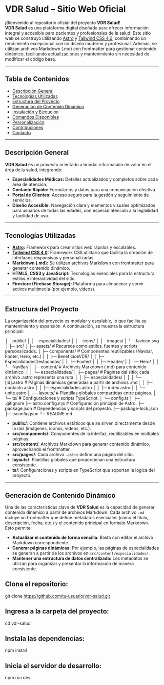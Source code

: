 # VDR Salud – Sitio Web Oficial

¡Bienvenido al repositorio oficial del proyecto **VDR Salud**!  
**VDR Salud** es una plataforma digital diseñada para ofrecer información integral y accesible para pacientes y profesionales de la salud. Este sitio web se construyó utilizando [Astro](https://astro.build/) y [Tailwind CSS 4.0](https://tailwindcss.com/), combinando un rendimiento excepcional con un diseño moderno y profesional. Además, se utilizan archivos Markdown (.md) con frontmatter para gestionar contenido dinámico, facilitando actualizaciones y mantenimiento sin necesidad de modificar el código base.

---

## Tabla de Contenidos

- [Descripción General](#descripción-general)
- [Tecnologías Utilizadas](#tecnologías-utilizadas)
- [Estructura del Proyecto](#estructura-del-proyecto)
- [Generación de Contenido Dinámico](#generación-de-contenido-dinámico)
- [Instalación y Ejecución](#instalación-y-ejecución)
- [Comandos Disponibles](#comandos-disponibles)
- [Personalización](#personalización)
- [Contribuciones](#contribuciones)
- [Contacto](#contacto)

---

## Descripción General

**VDR Salud** es un proyecto orientado a brindar información de valor en el área de la salud, integrando:

- **Especialidades Médicas:** Detalles actualizados y completos sobre cada área de atención.
- **Contacto Rápido:** Formularios y datos para una comunicación efectiva.
- **Portal de Clientes:** Acceso seguro para la gestión y seguimiento de servicios.
- **Diseño Accesible:** Navegación clara y elementos visuales optimizados para usuarios de todas las edades, con especial atención a la legibilidad y facilidad de uso.

---

## Tecnologías Utilizadas

- **[Astro](https://astro.build/):** Framework para crear sitios web rápidos y escalables.
- **[Tailwind CSS 4.0](https://tailwindcss.com/):** Framework CSS utilitario que facilita la creación de interfaces responsivas y personalizadas.
- **Markdown (.md):** Se utilizan archivos Markdown con frontmatter para generar contenido dinámico.
- **HTML5, CSS3 y JavaScript:** Tecnologías esenciales para la estructura, estilos e interactividad del sitio.
- **Firestore (Firebase Storage):** Plataforma para almacenar y servir activos multimedia (por ejemplo, videos).

---

## Estructura del Proyecto

La organización del proyecto es modular y escalable, lo que facilita su mantenimiento y expansión. A continuación, se muestra la estructura principal:

├─ public/ 
│ ├─ especialidades/ 
│ ├─ icons/ 
│ ├─ images/ 
│ └─ favicon.svg 
│ ├─ src/ 
│ ├─ assets/ # Recursos como estilos, fuentes y scripts personalizados. 
│ ├─ components/ # Componentes reutilizables (Navbar, Footer, Hero, etc.) 
│ │ ├─ BeneficiosVDR/ 
│ │ ├─ EspecialidadesDestacadas/ 
│ │ ├─ Footer/ 
│ │ ├─ Header/ 
│ │ ├─ Hero/ 
│ │ └─ NavBar/ 
│ ├─ content/ # Archivos Markdown (.md) para contenido dinámico. 
│ │ └─ especialidades/ 
│ ├─ pages/ # Páginas del sitio; cada archivo .astro representa una ruta. 
│ │ ├─ especialidades/ 
│ │ │ └─ [id].astro # Páginas dinámicas generadas a partir de archivos .md 
│ │ ├─ contacto.astro 
│ │ ├─ especialidades.astro 
│ │ ├─ index.astro 
│ │ └─ unite.astro 
│ ├─ layouts/ # Plantillas globales compartidas entre páginas. 
│ └─ ts/ # Configuraciones y scripts TypeScript. 
│ └─ config.ts 
│ ├─ .gitignore 
├─ astro.config.mjs # Configuración principal de Astro. 
├─ package.json # Dependencias y scripts del proyecto. 
├─ package-lock.json 
├─ tsconfig.json 
└─ README.md

- **public/**: Contiene archivos estáticos que se sirven directamente desde la raíz (imágenes, íconos, videos, etc.).
- **src/components/**: Componentes de la interfaz, reutilizables en múltiples páginas.
- **src/content/**: Archivos Markdown para generar contenido dinámico, aprovechando el frontmatter.
- **src/pages/**: Cada archivo `.astro` define una página del sitio.
- **layouts/**: Plantillas globales que proporcionan una estructura consistente.
- **ts/**: Configuraciones y scripts en TypeScript que soportan la lógica del proyecto.

---

## Generación de Contenido Dinámico

Una de las características clave de **VDR Salud** es la capacidad de generar contenido dinámico a partir de archivos Markdown. Cada archivo `.md` incluye un frontmatter que define metadatos esenciales (como el título, descripción, fecha, etc.) y el contenido principal en formato Markdown. Esto permite:

- **Actualizar el contenido de forma sencilla:** Basta con editar el archivo Markdown correspondiente.
- **Generar páginas dinámicas:** Por ejemplo, las páginas de especialidades se generan a partir de los archivos en `src/content/especialidades/`.
- **Mantener una estructura de datos centralizada:** Los metadatos se utilizan para organizar y presentar la información de manera consistente.

## Clona el repositorio:
git clone https://github.com/tu-usuario/vdr-salud.git

## Ingresa a la carpeta del proyecto:
cd vdr-salud

## Instala las dependencias:
npm install

## Inicia el servidor de desarrollo:
npm run dev

